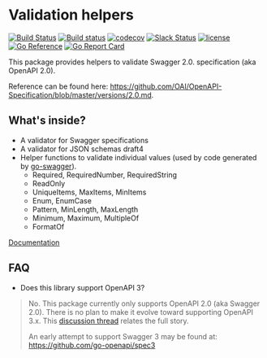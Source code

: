 # Validation helpers
[![Build Status](https://travis-ci.org/go-openapi/validate.svg?branch=master)](https://travis-ci.org/go-openapi/validate)
[![Build status](https://ci.appveyor.com/api/projects/status/d6epy6vipueyh5fs/branch/master?svg=true)](https://ci.appveyor.com/project/fredbi/validate/branch/master)
[![codecov](https://codecov.io/gh/go-openapi/validate/branch/master/graph/badge.svg)](https://codecov.io/gh/go-openapi/validate)
[![Slack Status](https://slackin.goswagger.io/badge.svg)](https://slackin.goswagger.io)
[![license](http://img.shields.io/badge/license-Apache%20v2-orange.svg)](https://raw.githubusercontent.com/go-openapi/validate/master/LICENSE)
[![Go Reference](https://pkg.go.dev/badge/github.com/go-openapi/validate.svg)](https://pkg.go.dev/github.com/go-openapi/validate)
[![Go Report Card](https://goreportcard.com/badge/github.com/go-openapi/validate)](https://goreportcard.com/report/github.com/go-openapi/validate)

This package provides helpers to validate Swagger 2.0. specification (aka OpenAPI 2.0). 

Reference can be found here: https://github.com/OAI/OpenAPI-Specification/blob/master/versions/2.0.md.

## What's inside?

* A validator for Swagger specifications
* A validator for JSON schemas draft4
* Helper functions to validate individual values (used by code generated by [go-swagger](https://github.com/go-swagger/go-swagger)).
  * Required, RequiredNumber, RequiredString
  * ReadOnly
  * UniqueItems, MaxItems, MinItems
  * Enum, EnumCase
  * Pattern, MinLength, MaxLength
  * Minimum, Maximum, MultipleOf
  * FormatOf

[Documentation](https://godoc.org/github.com/go-openapi/validate)

## FAQ

* Does this library support OpenAPI 3?

> No.
> This package currently only supports OpenAPI 2.0 (aka Swagger 2.0).
> There is no plan to make it evolve toward supporting OpenAPI 3.x.
> This [discussion thread](https://github.com/go-openapi/spec/issues/21) relates the full story.
>
> An early attempt to support Swagger 3 may be found at: https://github.com/go-openapi/spec3
